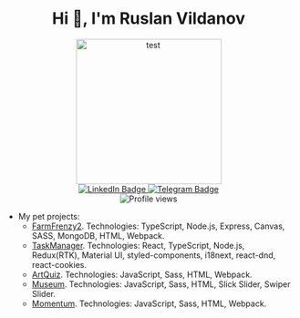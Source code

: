 <h1 align="center">Hi 👋, I'm Ruslan Vildanov</h1>

<div class="header" align="center">
	<img src="./syrovezhko.gif" alt="test" width="255">
	<div id="badges">
    <a href="https://www.linkedin.com/in/yaarusik">
      <img src="https://img.shields.io/badge/LinkedIn-blue?style=for-the-badge&logo=linkedin&logoColor=white" alt="LinkedIn Badge"/>
    </a>
    <a href="https://telegram.me/yaarusik">
      <img src="https://img.shields.io/badge/Telegram-2CA5E0?style=for-the-badge&logo=telegram&logoColor=white" alt="Telegram Badge"/>
    </a>
  </div>
  <img src="https://komarev.com/ghpvc/?username=yaarusik&style=flat-square&color=blue" alt="Profile views"/>
</div>

<!-- <p align="center">English | <a href="./READMEru.md">Russian</a></p> -->

- My pet projects:
  - [FarmFrenzy2](https://farm-frenzy.herokuapp.com/). Technologies: TypeScript, Node.js, Express, Canvas, SASS, MongoDB, HTML, Webpack.
  - [TaskManager](https://team-task-manager-app.netlify.app/). Technologies: React, TypeScript, Node.js, Redux(RTK), Material UI, styled-components, i18next, react-dnd, react-cookies.
  - [ArtQuiz](https://yaarusik.github.io/RSShool-projects/art-quiz/). Technologies: JavaScript, Sass, HTML, Webpack.
  - [Museum](https://yaarusik.github.io/museum/). Technologies: JavaScript, Sass, HTML, Slick Slider, Swiper Slider.
  - [Momentum](https://yaarusik.github.io/museum/). Technologies: JavaScript, Sass, HTML, Webpack.


